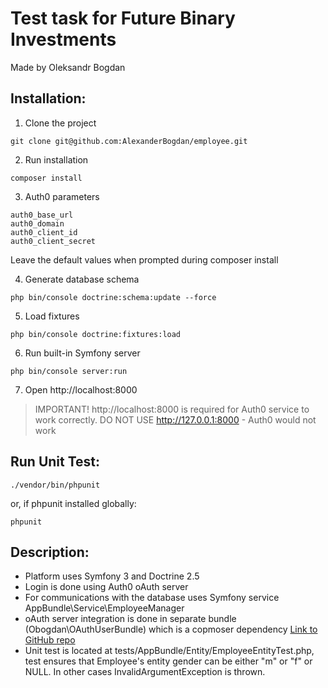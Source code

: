 Test task for Future Binary Investments
========
Made by Oleksandr Bogdan

Installation:
-------------

1) Clone the project
```
git clone git@github.com:AlexanderBogdan/employee.git
```
2) Run installation
```
composer install
```
3) Auth0 parameters
```
auth0_base_url
auth0_domain
auth0_client_id
auth0_client_secret
```
Leave the default values when prompted during composer install

4) Generate database schema
```
php bin/console doctrine:schema:update --force
```
5) Load fixtures
```
php bin/console doctrine:fixtures:load
```
6) Run built-in Symfony server
```
php bin/console server:run
```
7) Open http://localhost:8000 
> IMPORTANT! 
> http://localhost:8000 is required for Auth0 service to work correctly.
> DO NOT USE http://127.0.0.1:8000 - Auth0 would not work

Run Unit Test:
-------------
```
./vendor/bin/phpunit
```
or, if phpunit installed globally:
```
phpunit
```

Description:
-------------

- Platform uses Symfony 3 and Doctrine 2.5
- Login is done using Auth0 oAuth server
- For communications with the database uses Symfony service AppBundle\Service\EmployeeManager
- oAuth server integration is done in separate bundle (Obogdan\OAuthUserBundle) which is a copmoser dependency
[Link to GitHub repo](https://github.com/AlexanderBogdan/OAuthUserBundle)
- Unit test is located at tests/AppBundle/Entity/EmployeeEntityTest.php,
test ensures that Employee's entity gender can be either "m" or "f" or NULL.
 In other cases InvalidArgumentException is thrown.
